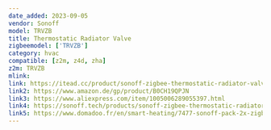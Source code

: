 ```yaml
---
date_added: 2023-09-05
vendor: Sonoff
model: TRVZB  
title: Thermostatic Radiator Valve
zigbeemodel: ['TRVZB']
category: hvac
compatible: [z2m, z4d, zha]
z2m: TRVZB 
mlink: 
link: https://itead.cc/product/sonoff-zigbee-thermostatic-radiator-valve/
link2: https://www.amazon.de/gp/product/B0CH19QPJN
link3: https://www.aliexpress.com/item/1005006289055397.html
link4: https://sonoff.tech/products/sonoff-zigbee-thermostatic-radiator-valve
link5: https://www.domadoo.fr/en/smart-heating/7477-sonoff-pack-2x-zigbee-30-smart-thermostatic-head.html
---
```


